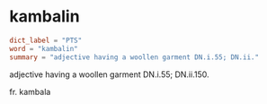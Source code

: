 # kambalin

``` toml
dict_label = "PTS"
word = "kambalin"
summary = "adjective having a woollen garment DN.i.55; DN.ii."
```

adjective having a woollen garment DN.i.55; DN.ii.150.

fr. kambala

